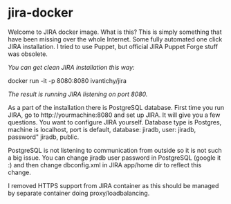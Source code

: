 # jira-docker

Welcome to JIRA docker image. What is this? This is simply something that have been missing over the whole Internet. Some fully automated one click JIRA installation. I tried to use Puppet, but official JIRA Puppet Forge stuff was obsolete.

*You can get clean JIRA installation this way:*

docker run -it -p 8080:8080  ivantichy/jira

*The result is running JIRA listening on port 8080.* 

As a part of the installation there is PostgreSQL database. First time you run JIRA, go to http://yourmachine:8080 and set up JIRA. It will give you a few questions. You want to configure JIRA yourself. Database type is Postgres, machine is localhost, port is default, database: jiradb, user: jiradb, password" jiradb, public.

PostgreSQL is not listening to communication from outside so it is not such a big issue. You can change jiradb user password in PostgreSQL (google it :) and then change dbconfig.xml in JIRA app/home dir to reflect this change. 


I removed HTTPS support from JIRA container as this should be managed by separate container doing proxy/loadbalancing.
